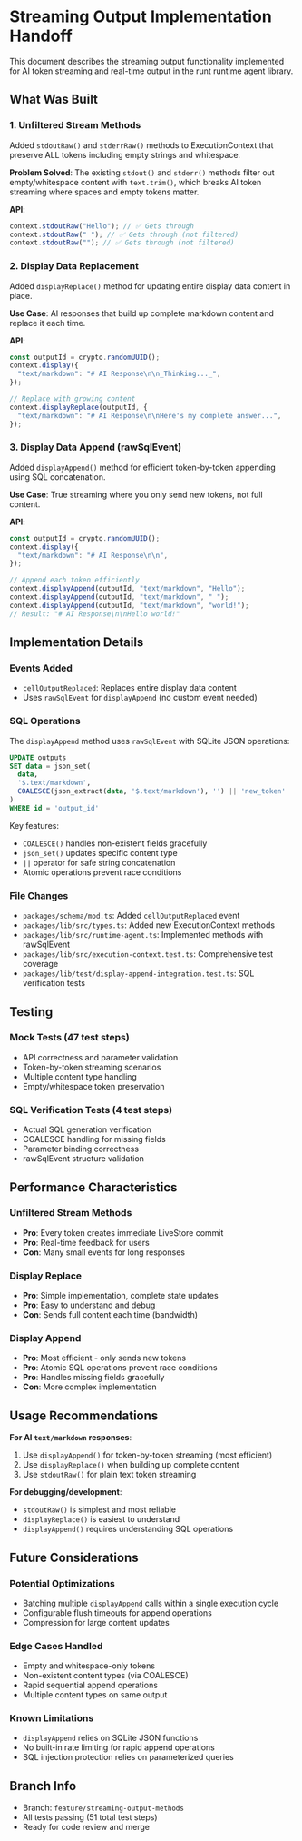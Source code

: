 # Streaming Output Implementation Handoff

This document describes the streaming output functionality implemented for AI
token streaming and real-time output in the runt runtime agent library.

## What Was Built

### 1. Unfiltered Stream Methods

Added `stdoutRaw()` and `stderrRaw()` methods to ExecutionContext that preserve
ALL tokens including empty strings and whitespace.

**Problem Solved**: The existing `stdout()` and `stderr()` methods filter out
empty/whitespace content with `text.trim()`, which breaks AI token streaming
where spaces and empty tokens matter.

**API**:

```typescript
context.stdoutRaw("Hello"); // ✅ Gets through
context.stdoutRaw(" "); // ✅ Gets through (not filtered)
context.stdoutRaw(""); // ✅ Gets through (not filtered)
```

### 2. Display Data Replacement

Added `displayReplace()` method for updating entire display data content in
place.

**Use Case**: AI responses that build up complete markdown content and replace
it each time.

**API**:

```typescript
const outputId = crypto.randomUUID();
context.display({
  "text/markdown": "# AI Response\n\n_Thinking..._",
});

// Replace with growing content
context.displayReplace(outputId, {
  "text/markdown": "# AI Response\n\nHere's my complete answer...",
});
```

### 3. Display Data Append (rawSqlEvent)

Added `displayAppend()` method for efficient token-by-token appending using SQL
concatenation.

**Use Case**: True streaming where you only send new tokens, not full content.

**API**:

```typescript
const outputId = crypto.randomUUID();
context.display({
  "text/markdown": "# AI Response\n\n",
});

// Append each token efficiently
context.displayAppend(outputId, "text/markdown", "Hello");
context.displayAppend(outputId, "text/markdown", " ");
context.displayAppend(outputId, "text/markdown", "world!");
// Result: "# AI Response\n\nHello world!"
```

## Implementation Details

### Events Added

- `cellOutputReplaced`: Replaces entire display data content
- Uses `rawSqlEvent` for `displayAppend` (no custom event needed)

### SQL Operations

The `displayAppend` method uses `rawSqlEvent` with SQLite JSON operations:

```sql
UPDATE outputs 
SET data = json_set(
  data, 
  '$.text/markdown', 
  COALESCE(json_extract(data, '$.text/markdown'), '') || 'new_token'
) 
WHERE id = 'output_id'
```

Key features:

- `COALESCE()` handles non-existent fields gracefully
- `json_set()` updates specific content type
- `||` operator for safe string concatenation
- Atomic operations prevent race conditions

### File Changes

- `packages/schema/mod.ts`: Added `cellOutputReplaced` event
- `packages/lib/src/types.ts`: Added new ExecutionContext methods
- `packages/lib/src/runtime-agent.ts`: Implemented methods with rawSqlEvent
- `packages/lib/src/execution-context.test.ts`: Comprehensive test coverage
- `packages/lib/test/display-append-integration.test.ts`: SQL verification tests

## Testing

### Mock Tests (47 test steps)

- API correctness and parameter validation
- Token-by-token streaming scenarios
- Multiple content type handling
- Empty/whitespace token preservation

### SQL Verification Tests (4 test steps)

- Actual SQL generation verification
- COALESCE handling for missing fields
- Parameter binding correctness
- rawSqlEvent structure validation

## Performance Characteristics

### Unfiltered Stream Methods

- **Pro**: Every token creates immediate LiveStore commit
- **Pro**: Real-time feedback for users
- **Con**: Many small events for long responses

### Display Replace

- **Pro**: Simple implementation, complete state updates
- **Pro**: Easy to understand and debug
- **Con**: Sends full content each time (bandwidth)

### Display Append

- **Pro**: Most efficient - only sends new tokens
- **Pro**: Atomic SQL operations prevent race conditions
- **Pro**: Handles missing fields gracefully
- **Con**: More complex implementation

## Usage Recommendations

**For AI `text/markdown` responses**:

1. Use `displayAppend()` for token-by-token streaming (most efficient)
2. Use `displayReplace()` when building up complete content
3. Use `stdoutRaw()` for plain text token streaming

**For debugging/development**:

- `stdoutRaw()` is simplest and most reliable
- `displayReplace()` is easiest to understand
- `displayAppend()` requires understanding SQL operations

## Future Considerations

### Potential Optimizations

- Batching multiple `displayAppend` calls within a single execution cycle
- Configurable flush timeouts for append operations
- Compression for large content updates

### Edge Cases Handled

- Empty and whitespace-only tokens
- Non-existent content types (via COALESCE)
- Rapid sequential append operations
- Multiple content types on same output

### Known Limitations

- `displayAppend` relies on SQLite JSON functions
- No built-in rate limiting for rapid append operations
- SQL injection protection relies on parameterized queries

## Branch Info

- Branch: `feature/streaming-output-methods`
- All tests passing (51 total test steps)
- Ready for code review and merge

